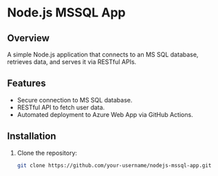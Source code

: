 # Node.js MSSQL App

## Overview
A simple Node.js application that connects to an MS SQL database, retrieves data, and serves it via RESTful APIs.

## Features
- Secure connection to MS SQL database.
- RESTful API to fetch user data.
- Automated deployment to Azure Web App via GitHub Actions.

## Installation
1. Clone the repository:
   ```bash
   git clone https://github.com/your-username/nodejs-mssql-app.git

